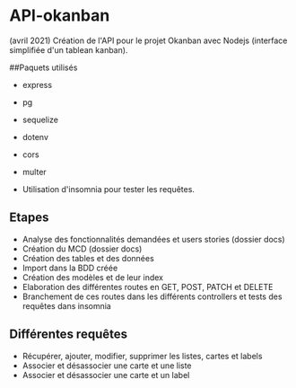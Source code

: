 # API-okanban

(avril 2021)
Création de l'API pour le projet Okanban avec Nodejs (interface simplifiée d'un tablean kanban).

##Paquets utilisés

  - express
  - pg
  - sequelize
  - dotenv
  - cors
  - multer

  - Utilisation d'insomnia pour tester les requêtes.

## Etapes

  - Analyse des fonctionnalités demandées et users stories (dossier docs)
  - Création du MCD (dossier docs)
  - Création des tables et des données
  - Import dans la BDD créée
  - Création des modèles et de leur index
  - Elaboration des différentes routes en GET, POST, PATCH et DELETE
  - Branchement de ces routes dans les différents controllers et tests des requêtes dans insomnia

## Différentes requêtes

  - Récupérer, ajouter, modifier, supprimer les listes, cartes et labels
  - Associer et désassocier une carte et une liste
  - Associer et désassocier une carte et un label

  


